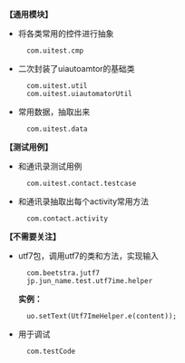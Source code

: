 **【通用模块】**

* 将各类常用的控件进行抽象
	
		com.uitest.cmp
	
* 二次封装了uiautoamtor的基础类	
	
		com.uitest.util
		com.uitest.uiautomatorUtil
	
* 常用数据，抽取出来
	
		com.uitest.data
	
**【测试用例】**

* 和通讯录测试用例

		com.uitest.contact.testcase

* 和通讯录抽取出每个activity常用方法
		
		com.contact.activity

	
**【不需要关注】**

* utf7包，调用utf7的类和方法，实现输入

		com.beetstra.jutf7
		jp.jun_name.test.utf7ime.helper

	**实例：**
	
		uo.setText(Utf7ImeHelper.e(content));
	
* 用于调试

		com.testCode

	